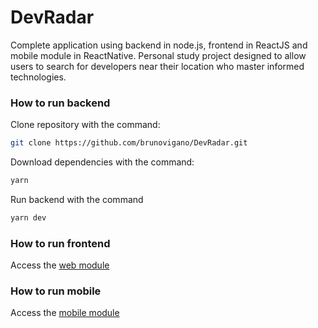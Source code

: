 # DevRadar

Complete application using backend in node.js, frontend in ReactJS and mobile module in ReactNative. Personal study project designed to allow users to search for developers near their location who master informed technologies.

### How to run backend

Clone repository with the command:

```sh
git clone https://github.com/brunovigano/DevRadar.git
```

Download dependencies with the command:

```sh
yarn
```

Run backend with the command

```sh
yarn dev
```

### How to run frontend

Access the [web module](https://github.com/brunovigano/DevRadarWeb)

### How to run mobile

Access the [mobile module](https://github.com/brunovigano/DevRadarMobile)
